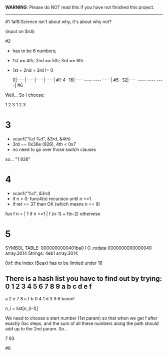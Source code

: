 **WARNING**: Please do NOT read this if you have not finished this project.

---

#1
1af8:Science isn't about why, it's about why not? 

(input on $rdi)

#2

- has to be 6 numbers;
- 1st == 4th; 2nd == 5th; 3rd == 6th.
- 1st + 2nd + 3rd != 0

  0|----|----|----|----| #1-4
-16|---- ---- ---- ----| #5
-32|---- ---- ---- ----| #6

Well... So I choose: 

1 2 3 1 2 3

# 3

- scanf("%d %d", &3rd, &4th)
- 3rd == 0x36e (926), 4th < 0x7
- no need to go over those switch clauses

so... "1 926"

# 4

- scanf("%d", &3rd)
- if n > 0: func4(n) recursion until n <=1
- if ret == 37 then OK (which means n == 9)

fun f n = 
	| 1 if n <=1
	| f (n-1) + f(n-2) otherwise

# 5

SYMBOL TABLE:
0000000000401ba0 l     O .rodata	0000000000000040              array.3014
Strings:
4eb1 array.3014

0xf: the index ($eax) has to be limited under 16

There is a hash list you have to find out by trying:
0 1 2 3 4 5 6 7 8 9 a b c d e f
-------------------------------
a 2 e 7 8 c f b 0 4 1 d 3 9 6 boom!

n_i = list[n_(i-1)]

We need to choose a start number (1st param) so that when we get f after exactly 0xc steps, and the sum of all these numbers along the path should add up to the 2nd param. So...

7 93

#6

